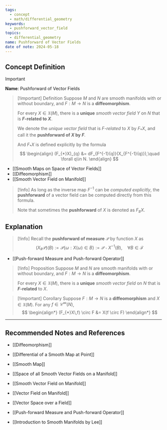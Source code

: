 ```yaml
---
tags:
  - concept
  - math/differential_geometry
keywords:
  - pushforward_vector_field
topics:
  - differential_geometry
name: Pushforward of Vector Fields
date of note: 2024-05-18
---
```


## Concept Definition

>[!important]
>**Name**: Pushforward of Vector Fields


>[!important] Definition
>Suppose $M$ and $N$ are smooth manifolds with or without boundary, and $F: M \rightarrow N$ is a **diffeomorphism**. 
>
>For every $X \in \mathfrak{X}(M)$, there is a **unique** *smooth vector field* $Y$ on $N$ that is **$F$-related to $X$**. 
>
>We denote the *unique vector field* that is *$F$-related* to $X$ by $F_{*}X$, and call it the **pushforward of $X$ by $F$**. 
>
>And $F_{*}X$ is defined explicitly by the formula
>$$
> \begin{align}
> (F_{*}X)_{q} &= dF_{F^{-1}(q)}(X_{F^{-1}(q)}),\quad \forall q\in N. 
> \end{align} 
>$$ 

- [[Smooth Maps on Space of Vector Fields]]
- [[Diffeomorphism]]
- [[Smooth Vector Field on Manifold]]

>[!info]
>As long as the inverse map $F^{-1}$ can be *computed explicitly*, the **pushforward** of a vector field can be computed directly from this formula. 
>
>Note that sometimes the **pushforward** of $X$ is denoted as $F_{\#}X$.



## Explanation

>[!info]
>Recall the **pushforward of measure** $\mathcal{P}$ by function $X$ as
>$$
>(X_{\#}\mathcal{P})(B) := \mathcal{P}\{\omega: X(\omega) \in B  \} := \mathcal{P}\circ X^{-1}(B), \quad \forall B \in \mathscr{F}
>$$

- [[Push-forward Measure and Push-forward Operator]]


>[!info] Proposition
>Suppose $M$ and $N$ are smooth manifolds with or without boundary, and $F: M \rightarrow N$ is a **diffeomorphism**. 
>
>For every $X \in \mathfrak{X}(M)$, there is a **unique** *smooth vector field* on $N$ that is **$F$-related** to $X$.

>[!important] Corollary
>Suppose $F: M \rightarrow N$ is a **diffeomorphism** and $X \in \mathfrak{X}(M)$.  For any $f \in \mathcal{C}^{\infty}(N)$, 
>$$
> \begin{align*}
> (F_{*}X\,f) \circ F &= X(f \circ F)
> \end{align*}
>$$ 






-----------
##  Recommended Notes and References

- [[Diffeomorphism]]
- [[Differential of a Smooth Map at Point]]
- [[Smooth Map]]
  
  
- [[Space of all Smooth Vector Fields on a Manifold]]
- [[Smooth Vector Field on Manifold]]
- [[Vector Field on Manifold]]


- [[Vector Space over a Field]]
- [[Push-forward Measure and Push-forward Operator]]

- [[Introduction to Smooth Manifolds by Lee]]